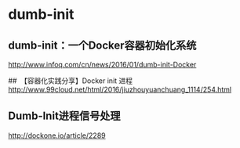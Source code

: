 # dumb-init

## dumb-init：一个Docker容器初始化系统  
http://www.infoq.com/cn/news/2016/01/dumb-init-Docker  

##　【容器化实践分享】Docker init 进程
http://www.99cloud.net/html/2016/jiuzhouyuanchuang_1114/254.html  

## Dumb-Init进程信号处理
http://dockone.io/article/2289  
